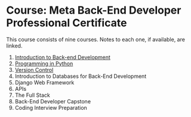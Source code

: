 # Course: Meta Back-End Developer Professional Certificate

This course consists of nine courses.  Notes to each one, if available, are linked.

1. [Introduction to Back-end Development](intro/README.md)
1. [Programming in Python](python/README.md)
1. [Version Control](versionControl/README.md)
1. Introduction to Databases for Back-End Development
1. Django Web Framework
1. APIs
1. The Full Stack
1. Back-End Developer Capstone
1. Coding Interview Preparation
